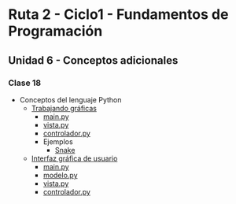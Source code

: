 # Ruta 2 - Ciclo1 - Fundamentos de Programación

## Unidad 6 - Conceptos adicionales
### Clase 18
* Conceptos del lenguaje Python
  * [Trabajando gráficas](turtle.ipynb)
    * [main.py](turtle/main.py)
    * [vista.py](turtle/vista.py)
    * [controlador.py](turtle/controlador.py)
    * Ejemplos
      * [Snake](turtle/snake.py)
  * [Interfaz gráfica de usuario](tkinter.ipynb)
    * [main.py](crud/main.py)
    * [modelo.py](crud/modelo.py)
    * [vista.py](crud/vista.py)
    * [controlador.py](crud/controlador.py)
